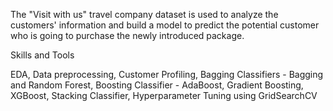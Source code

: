 The "Visit with us" travel company dataset is used to analyze the customers' information and build a model to predict the potential customer who is going to purchase the newly introduced package.

Skills and Tools

EDA, Data preprocessing, Customer Profiling, Bagging Classifiers - Bagging and Random Forest, Boosting Classifier - AdaBoost, Gradient Boosting, XGBoost, Stacking Classifier, Hyperparameter Tuning using GridSearchCV
